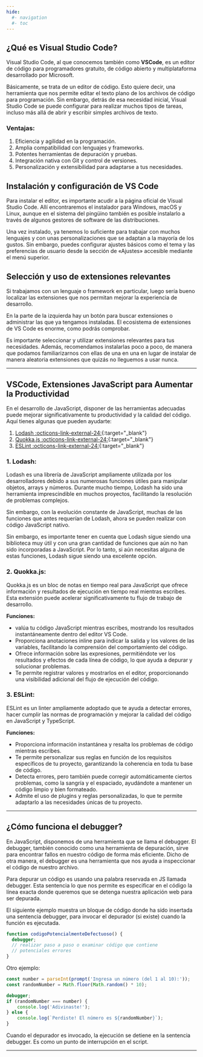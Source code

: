 ```yaml
---
hide:
  #- navigation
  #- toc
---
```


## **¿Qué es Visual Studio Code?**

Visual Studio Code, al que conocemos también como **VSCode**, es un editor de código para programadores gratuito, de código abierto y multiplataforma desarrollado por Microsoft.

Básicamente, se trata de un editor de código. Esto quiere decir, una herramienta que nos permite editar el texto plano de los archivos de código para programación. Sin embargo, detrás de esa necesidad inicial, Visual Studio Code se puede configurar para realizar muchos tipos de tareas, incluso más allá de abrir y escribir simples archivos de texto.

### **Ventajas:**

  1. Eficiencia y agilidad en la programación.
  2. Amplia compatibilidad con lenguajes y frameworks.
  3. Potentes herramientas de depuración y pruebas.
  4. Integración nativa con Git y control de versiones.
  5. Personalización y extensibilidad para adaptarse a tus necesidades.

## **Instalación y configuración de VS Code**

Para instalar el editor, es importante acudir a la página oficial de Visual Studio Code. Allí encontraremos el instalador para Windows, macOS y Linux, aunque en el sistema del pingüino también es posible instalarlo a través de algunos gestores de software de las distribuciones.

Una vez instalado, ya tenemos lo suficiente para trabajar con muchos lenguajes y con unas personalizaciones que se adaptan a la mayoría de los gustos. Sin embargo, puedes configurar ajustes básicos como el tema y las preferencias de usuario desde la sección de «Ajustes» accesible mediante el menú superior.

## **Selección y uso de extensiones relevantes**
Si trabajamos con un lenguaje o framework en particular, luego sería bueno localizar las extensiones que nos permitan mejorar la experiencia de desarrollo. 

En la parte de la izquierda hay un botón para buscar extensiones o administrar las que ya tengamos instaladas. El ecosistema de extensiones de VS Code es enorme, como podrás comprobar.

Es importante seleccionar y utilizar extensiones relevantes para tus necesidades. Además, recomendamos instalarlas poco a poco, de manera que podamos familiarizarnos con ellas de una en una en lugar de instalar de manera aleatoria extensiones que quizás no lleguemos a usar nunca.

***

## **VSCode, Extensiones JavaScript para Aumentar la Productividad**

En el desarrollo de JavaScript, disponer de las herramientas adecuadas puede mejorar significativamente tu productividad y la calidad del código. Aquí tienes algunas que pueden ayudarte:

  1. [Lodash :octicons-link-external-24:](https://lodash.com/){:target="_blank"}
  2. [Quokka.js :octicons-link-external-24:](https://quokkajs.com/){:target="_blank"}
  3. [ESLint :octicons-link-external-24:](https://es.eslint.org/play/){:target="_blank"}

### **1. Lodash:**

Lodash es una librería de JavaScript ampliamente utilizada por los desarrolladores debido a sus numerosas funciones útiles para manipular objetos, arrays y números. Durante mucho tiempo, Lodash ha sido una herramienta imprescindible en muchos proyectos, facilitando la resolución de problemas complejos.

Sin embargo, con la evolución constante de JavaScript, muchas de las funciones que antes requerían de Lodash, ahora se pueden realizar con código JavaScript nativo.

Sin embargo, es importante tener en cuenta que Lodash sigue siendo una biblioteca muy útil y con una gran cantidad de funciones que aún no han sido incorporadas a JavaScript. Por lo tanto, si aún necesitas alguna de estas funciones, Lodash sigue siendo una excelente opción.

### **2. Quokka.js:**

Quokka.js es un bloc de notas en tiempo real para JavaScript que ofrece información y resultados de ejecución en tiempo real mientras escribes. Esta extensión puede acelerar significativamente tu flujo de trabajo de desarrollo.

**Funciones:**

  - valúa tu código JavaScript mientras escribes, mostrando los resultados instantáneamente dentro del editor VS Code.
  - Proporciona anotaciones inline para indicar la salida y los valores de las variables, facilitando la comprensión del comportamiento del código.
  - Ofrece información sobre las expresiones, permitiéndote ver los resultados y efectos de cada línea de código, lo que ayuda a depurar y solucionar problemas.
  - Te permite registrar valores y mostrarlos en el editor, proporcionando una visibilidad adicional del flujo de ejecución del código.

### **3. ESLint:**

ESLint es un linter ampliamente adoptado que te ayuda a detectar errores, hacer cumplir las normas de programación y mejorar la calidad del código en JavaScript y TypeScript.

**Funciones:**

  - Proporciona información instantánea y resalta los problemas de código mientras escribes.
  - Te permite personalizar sus reglas en función de los requisitos específicos de tu proyecto, garantizando la coherencia en toda tu base de código.
  - Detecta errores, pero también puede corregir automáticamente ciertos problemas, como la sangría y el espaciado, ayudándote a mantener un código limpio y bien formateado.
  - Admite el uso de plugins y reglas personalizadas, lo que te permite adaptarlo a las necesidades únicas de tu proyecto.

***

## **¿Cómo funciona el debugger?**

En JavaScript, disponemos de una herramienta que se llama el debugger. El debugger, también conocido como una herramienta de depuración, sirve para encontrar fallos en nuestro código de forma más eficiente. Dicho de otra manera, el debugger es una herramienta que nos ayuda a inspeccionar el código de nuestro archivo.

Para depurar un código es usando una palabra reservada en JS llamada debugger. Esta sentencia lo que nos permite es especificar en el código la línea exacta donde queremos que se detenga nuestra aplicación web para ser depurada.

El siguiente ejemplo muestra un bloque de código donde ha sido insertada una sentencia debugger, para invocar el depurador (si existe) cuando la función es ejecutada.

```js linenums="1" title="javascript"
function codigoPotencialmenteDefectuoso() {
  debugger;
  // realizar paso a paso o examinar código que contiene
  // potenciales errores
}
```

Otro ejemplo:

```js linenums="1" title="javascript"
const number = parseInt(prompt('Ingresa un número (del 1 al 10):'));
const randomNumber = Math.floor(Math.random() * 10);

debugger;
if (randomNumber === number) {
    console.log('Adivinaste!');
} else {
    console.log(`Perdiste! El número es ${randomNumber}`);
}
```

Cuando el depurador es invocado, la ejecución se detiene en la sentencia debugger. Es como un punto de interrupción en el script.

***

<br>
